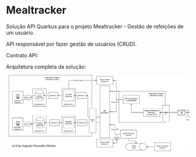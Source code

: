 # Mealtracker

Solução API Quarkus para o projeto Mealtracker - Gestão de refeições de um usuário.

API responsável por fazer gestão de usuários (CRUD).

Contrato API:

Arquitetura completa da solução:

![alt text](https://github.com/augustoperucello/mealtracker/blob/master/23-set.png?raw=true)
